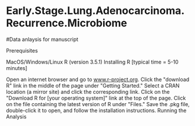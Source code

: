 # Early.Stage.Lung.Adenocarcinoma.Recurrence.Microbiome

#Data anlaysis for manuscript 

Prerequisites

MacOS/Windows/Linux
R (version 3.5.1)
Installing R [typical time = 5-10 minutes]

Open an internet browser and go to www.r-project.org.
Click the "download R" link in the middle of the page under "Getting Started."
Select a CRAN location (a mirror site) and click the corresponding link.
Click on the "Download R for [your operating system]" link at the top of the page.
Click on the file containing the latest version of R under "Files."
Save the .pkg file, double-click it to open, and follow the installation instructions.
Running the Analysis

